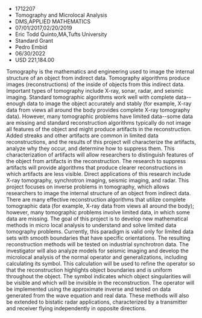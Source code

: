 
* 1712207
* Tomography and Microlocal Analysis
* DMS,APPLIED MATHEMATICS
* 07/01/2017,02/20/2019
* Eric Todd Quinto,MA,Tufts University
* Standard Grant
* Pedro Embid
* 06/30/2022
* USD 221,184.00

Tomography is the mathematics and engineering used to image the internal
structure of an object from indirect data. Tomography algorithms produce images
(reconstructions) of the inside of objects from this indirect data. Important
types of tomography include X-ray, sonar, radar, and seismic imaging. Standard
tomographic algorithms work well with complete data--enough data to image the
object accurately and stably (for example, X-ray data from views all around the
body provides complete X-ray tomography data). However, many tomographic
problems have limited data--some data are missing and standard reconstruction
algorithms typically do not image all features of the object and might produce
artifacts in the reconstruction. Added streaks and other artifacts are common in
limited data reconstructions, and the results of this project will characterize
the artifacts, analyze why they occur, and determine how to suppress them. This
characterization of artifacts will allow researchers to distinguish features of
the object from artifacts in the reconstruction. The research to suppress
artifacts will provide algorithms that produce clearer reconstructions in which
artifacts are less visible. Direct applications of this research include X-ray
tomography, synchrotron imaging, seismic imaging, and radar. This project
focuses on inverse problems in tomography, which allows researchers to image the
internal structure of an object from indirect data. There are many effective
reconstruction algorithms that utilize complete tomographic data (for example,
X-ray data from views all around the body); however, many tomographic problems
involve limited data, in which some data are missing. The goal of this project
is to develop new mathematical methods in micro local analysis to understand and
solve limited data tomography problems. Currently, this paradigm is valid only
for limited data sets with smooth boundaries that have specific orientations.
The resulting reconstruction methods will be tested on industrial synchrotron
data. The investigator will also analyze models for seismic imaging and develop
the microlocal analysis of the normal operator and generalizations, including
calculating its symbol. This calculation will be used to refine the operator so
that the reconstruction highlights object boundaries and is uniform throughout
the object. The symbol indicates which object singularities will be visible and
which will be invisible in the reconstruction. The operator will be implemented
using the approximate inverse and tested on data generated from the wave
equation and real data. These methods will also be extended to bistatic radar
applications, characterized by a transmitter and receiver flying independently
in opposite directions.
